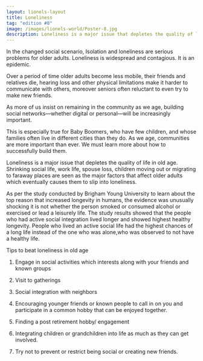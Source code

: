 ```yaml
---
layout: lionels-layout
title: Loneliness
tag: "edition #8"
image: /images/lionels-world/Poster-8.jpg
description: Loneliness is a major issue that depletes the quality of life in old age. Shrinking social life, work life, spouse loss, children moving out or migrating to faraway places are seen as the major factors that affect older adults which eventually causes them to slip into loneliness.
---
```


In the changed social scenario, Isolation and loneliness are serious problems for older adults. Loneliness is widespread and contagious. It is an epidemic.

Over a period of time older adults become less mobile, their friends and relatives die, hearing loss and other physical limitations make it harder to communicate with others, moreover seniors often reluctant to even try to make new friends.

As more of us insist on remaining in the community as we age, building social networks—whether digital or personal—will be increasingly important.

This is especially true for Baby Boomers, who have few children, and whose families often live in different cities than they do. As we age, communities are more important than ever. We must learn more about how to successfully build them.

Loneliness is a major issue that depletes the quality of life in old age. Shrinking social life, work life, spouse loss, children moving out or migrating to faraway places are seen as the major factors that affect older adults which eventually causes them to slip into loneliness.

As per the study conducted by Brigham Young University to learn about the top reason that increased longevity in humans, the evidence was unusually shocking it is not whether the person smoked or consumed alcohol or exercised or lead a leisurely life.
The study results showed that the people who had active social integration lived longer and showed highest healthy longevity. People who lived an active social life had the highest chances of a long life instead of the one who was alone,who was observed to not have a healthy life.

Tips to beat loneliness in old age

  1. Engage in social activities which interests along with your friends and known groups

  2. Visit to gatherings

  3. Social integration with neighbors

  4. Encouraging younger friends or known people to call in on you and participate in a common hobby that can be enjoyed together.

  5. Finding a post retirement hobby/ engagement

  6. Integrating children or grandchildren into life as much as they can get involved.

  7. Try not to prevent or restrict being social or creating new friends.